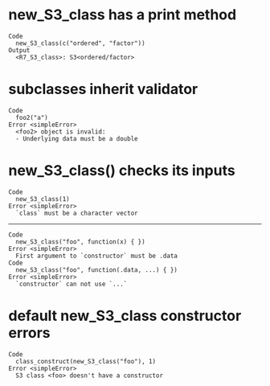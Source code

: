 # new_S3_class has a print method

    Code
      new_S3_class(c("ordered", "factor"))
    Output
      <R7_S3_class>: S3<ordered/factor>

# subclasses inherit validator

    Code
      foo2("a")
    Error <simpleError>
      <foo2> object is invalid:
      - Underlying data must be a double

# new_S3_class() checks its inputs

    Code
      new_S3_class(1)
    Error <simpleError>
      `class` must be a character vector

---

    Code
      new_S3_class("foo", function(x) { })
    Error <simpleError>
      First argument to `constructor` must be .data
    Code
      new_S3_class("foo", function(.data, ...) { })
    Error <simpleError>
      `constructor` can not use `...`

# default new_S3_class constructor errors

    Code
      class_construct(new_S3_class("foo"), 1)
    Error <simpleError>
      S3 class <foo> doesn't have a constructor

